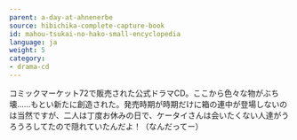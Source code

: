 ```yaml
---
parent: a-day-at-ahnenerbe
source: hibichika-complete-capture-book
id: mahou-tsukai-no-hako-small-encyclopedia
language: ja
weight: 5
category:
- drama-cd
---
```


コミックマーケット72で販売された公式ドラマCD。ここから色々な物がぶち壊……もとい新たに創造された。発売時期が時期だけに箱の連中が登場しないのは当然ですが、二人は丁度お休みの日で、ケータイさんは会いたくない人達がうろうろしてたので隠れていたんだよ！（なんだってー）
